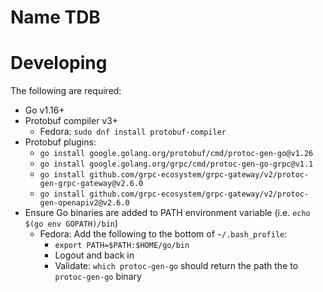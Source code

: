 # Name TDB

# Developing
The following are required:
* Go v1.16+
* Protobuf compiler v3+
    * Fedora: `sudo dnf install protobuf-compiler`
* Protobuf plugins:
    * `go install google.golang.org/protobuf/cmd/protoc-gen-go@v1.26`
    * `go install google.golang.org/grpc/cmd/protoc-gen-go-grpc@v1.1`
    * `go install github.com/grpc-ecosystem/grpc-gateway/v2/protoc-gen-grpc-gateway@v2.6.0`
    * `go install github.com/grpc-ecosystem/grpc-gateway/v2/protoc-gen-openapiv2@v2.6.0`
* Ensure Go binaries are added to PATH environment variable (i.e. `echo $(go env GOPATH)/bin`)
    * Fedora: Add the following to the bottom of `~/.bash_profile`:
        * `export PATH=$PATH:$HOME/go/bin`
        * Logout and back in
        * Validate: `which protoc-gen-go` should return the path the to `protoc-gen-go` binary